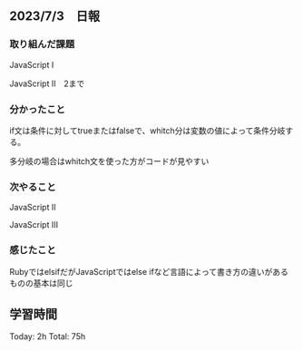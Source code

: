 ## 2023/7/3　日報

### 取り組んだ課題

JavaScript I

JavaScript Ⅱ　2まで

### 分かったこと

if文は条件に対してtrueまたはfalseで、whitch分は変数の値によって条件分岐する。

多分岐の場合はwhitch文を使った方がコードが見やすい


### 次やること

JavaScript Ⅱ

JavaScript Ⅲ
   
### 感じたこと
RubyではelsifだがJavaScriptではelse ifなど言語によって書き方の違いがあるものの基本は同じ

## 学習時間

  Today: 2h  Total: 75h
